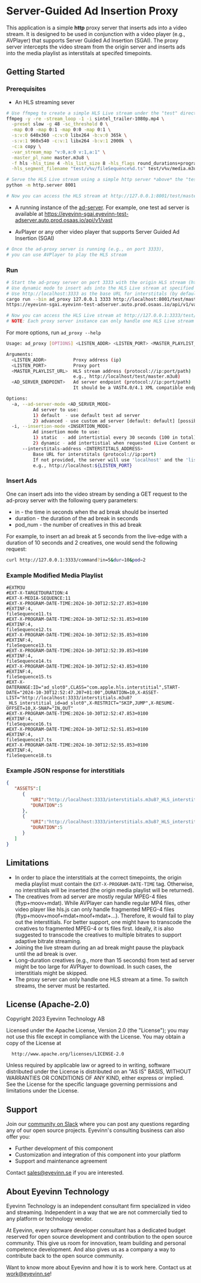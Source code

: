 # Server-Guided Ad Insertion Proxy

This application is a simple **http** proxy server that inserts ads into a video stream. It is designed to be used in conjunction with a video player (e.g., AVPlayer) that supports Server Guided Ad Insertion (SGAI). The proxy server intercepts the video stream from the origin server and inserts ads into the media playlist as interstitals at specifed timepoints.

## Getting Started

### Prerequisites

* An HLS streaming sever

```bash
# Use ffmpeg to create a simple HLS Live stream under the "test" directory
ffmpeg -y -re -stream_loop -1 -i sintel_trailer-1080p.mp4 \
  -preset slow -g 48 -sc_threshold 0 \
  -map 0:0 -map 0:1 -map 0:0 -map 0:1 \
  -s:v:0 640x360 -c:v:0 libx264 -b:v:0 365k \
  -s:v:1 960x540 -c:v:1 libx264 -b:v:1 2000k  \
  -c:a copy \
  -var_stream_map "v:0,a:0 v:1,a:1" \
  -master_pl_name master.m3u8 \
  -f hls -hls_time 4 -hls_list_size 8 -hls_flags round_durations+program_date_time+delete_segments \
  -hls_segment_filename "test/v%v/fileSequence%d.ts" test/v%v/media.m3u8

# Serve the HLS Live stream using a simple http server *above* the "test" directory
python -m http.server 8001

# Now you can access the HLS stream at http://127.0.0.1:8001/test/master.m3u8
```

* A running instance of the [ad-server](https://github.com/Eyevinn/test-adserver).
For example, one test ad server is available at <https://eyevinn-sgai.eyevinn-test-adserver.auto.prod.osaas.io/api/v1/vast>

* AvPlayer or any other video player that supports Server Guided Ad Insertion (SGAI)

```bash
# Once the ad-proxy server is running (e.g., on port 3333), 
# you can use AVPlayer to play the HLS stream
```

### Run

```bash
# Start the ad-proxy server on port 3333 with the origin HLS stream (http://localhost:8001/loop/master.m3u8) and test ad server
# Use dynamic mode to insert ads into the HLS Live stream at specified timepoints
# Use http://localhost:3333 as the base URL for interstitals (by default)
cargo run --bin ad_proxy 127.0.0.1 3333 http://localhost:8001/test/master.m3u8 \
https://eyevinn-sgai.eyevinn-test-adserver.auto.prod.osaas.io/api/v1/vast -i dynamic

# Now you can access the HLS Live stream at http://127.0.0.1:3333/test/master.m3u8
# NOTE: Each proxy server instance can only handle one HLS Live stream at a time and restart is required to switch streams
```

For more options, run `ad_proxy --help`

```bash
Usage: ad_proxy [OPTIONS] <LISTEN_ADDR> <LISTEN_PORT> <MASTER_PLAYLIST_URL> <AD_SERVER_ENDPOINT>

Arguments:
  <LISTEN_ADDR>          Proxy address (ip)
  <LISTEN_PORT>          Proxy port
  <MASTER_PLAYLIST_URL>  HLS stream address (protocol://ip:port/path)
                         e.g., http://localhost/test/master.m3u8)
  <AD_SERVER_ENDPOINT>   Ad server endpoint (protocol://ip:port/path)
                         It should be a VAST4.0/4.1 XML compatible endpoint

Options:
  -a, --ad-server-mode <AD_SERVER_MODE>
          Ad server to use:
          1) default  - use default test ad server
          2) advanced - use custom ad server [default: default] [possible values: default, advanced]
  -i, --insertion-mode <INSERTION_MODE>
          Ad insertion mode to use:
          1) static  - add intertistial every 30 seconds (100 in total).
          2) dynamic - add intertistial when requested (Live Content only). [default: static] [possible values: static, dynamic]
      --interstitals-address <INTERSTITALS_ADDRESS>
          Base URL for interstitals (protocol://ip:port)
          If not provided, the server will use 'localhost' and the 'listen port' as the base URL
          e.g., http://localhost:${LISTEN_PORT}
```

### Insert Ads

One can insert ads into the video stream by sending a GET request to the ad-proxy server with the following query parameters:

* in - the time in seconds when the ad break should be inserted
* duration - the duration of the ad break in seconds
* pod_num - the number of creatives in this ad break

For example, to insert an ad break at 5 seconds from the live-edge with a duration of 10 seconds and 2 creatives, one would send the following request:

```bash
curl http://127.0.0.1:3333/command?in=5&dur=10&pod=2
```

### Example Modified Media Playlist

```m3u8
#EXTM3U
#EXT-X-TARGETDURATION:4
#EXT-X-MEDIA-SEQUENCE:11
#EXT-X-PROGRAM-DATE-TIME:2024-10-30T12:52:27.853+0100
#EXTINF:4,
fileSequence11.ts
#EXT-X-PROGRAM-DATE-TIME:2024-10-30T12:52:31.853+0100
#EXTINF:4,
fileSequence12.ts
#EXT-X-PROGRAM-DATE-TIME:2024-10-30T12:52:35.853+0100
#EXTINF:4,
fileSequence13.ts
#EXT-X-PROGRAM-DATE-TIME:2024-10-30T12:52:39.853+0100
#EXTINF:4,
fileSequence14.ts
#EXT-X-PROGRAM-DATE-TIME:2024-10-30T12:52:43.853+0100
#EXTINF:4,
fileSequence15.ts
#EXT-X-DATERANGE:ID="ad_slot0",CLASS="com.apple.hls.interstitial",START-DATE="2024-10-30T12:52:47.207+01:00",DURATION=10,X-ASSET-LIST="http://localhost:3333/interstitials.m3u8?_HLS_interstitial_id=ad_slot0",X-RESTRICT="SKIP,JUMP",X-RESUME-OFFSET=10,X-SNAP="IN,OUT"
#EXT-X-PROGRAM-DATE-TIME:2024-10-30T12:52:47.853+0100
#EXTINF:4,
fileSequence16.ts
#EXT-X-PROGRAM-DATE-TIME:2024-10-30T12:52:51.853+0100
#EXTINF:4,
fileSequence17.ts
#EXT-X-PROGRAM-DATE-TIME:2024-10-30T12:52:55.853+0100
#EXTINF:4,
fileSequence18.ts
```

### Example JSON response for interstitials

``` json
{
   "ASSETS":[
      {
         "URI":"http://localhost:3333/interstitials.m3u8?_HLS_interstitial_id=ad_slot0&_HLS_primary_id=40FE1829-438E-49B0-8B3A-A285DD4A8154&_HLS_start_offset=0&_HLS_follow_id=361434bf-05e7-4e17-83ca-690452e1cb33",
         "DURATION":5
      },
      {
         "URI":"http://localhost:3333/interstitials.m3u8?_HLS_interstitial_id=ad_slot0&_HLS_primary_id=40FE1829-438E-49B0-8B3A-A285DD4A8154&_HLS_start_offset=5&_HLS_follow_id=eb805a34-1d61-4217-9632-deab8790c30d",
         "DURATION":5
      }
   ]
}
```

## Limitations

* In order to place the interstitials at the correct timepoints, the origin media playlist must contain the `EXT-X-PROGRAM-DATE-TIME` tag. Otherwise, no interstitials will be inserted (the origin media playlist will be returned).
* The creatives from ad server are mostly regular MPEG-4 files (ftyp+moov+mdat). While AVPlayer can handle regular MP4 files, other video player like hls.js can only handle fragmented MPEG-4 files (ftyp+moov+moof+mdat+moof+mdat+…). Therefore, it would fail to play out the interstitials.
For better support, one might have to transcode the creatives to fragmented MPEG-4 or ts files first. Ideally, it is also suggested to transcode the creatives to multiple bitrates to support adaptive bitrate streaming.
* Joining the live stream during an ad break might pause the playback until the ad break is over.
* Long-duration creatives (e.g., more than 15 seconds) from test ad server might be too large for AVPlayer to download. In such cases, the interstitials might be skipped.
* The proxy server can only handle one HLS stream at a time. To switch streams, the server must be restarted.

## License (Apache-2.0)

Copyright 2023 Eyevinn Technology AB

Licensed under the Apache License, Version 2.0 (the "License");
you may not use this file except in compliance with the License.
You may obtain a copy of the License at

``` text
  http://www.apache.org/licenses/LICENSE-2.0
```

Unless required by applicable law or agreed to in writing, software
distributed under the License is distributed on an "AS IS" BASIS,
WITHOUT WARRANTIES OR CONDITIONS OF ANY KIND, either express or implied.
See the License for the specific language governing permissions and
limitations under the License.

## Support

Join our [community on Slack](http://slack.streamingtech.se) where you can post any questions regarding any of our open source projects. Eyevinn's consulting business can also offer you:

* Further development of this component
* Customization and integration of this component into your platform
* Support and maintenance agreement

Contact [sales@eyevinn.se](mailto:sales@eyevinn.se) if you are interested.

## About Eyevinn Technology

Eyevinn Technology is an independent consultant firm specialized in video and streaming. Independent in a way that we are not commercially tied to any platform or technology vendor.

At Eyevinn, every software developer consultant has a dedicated budget reserved for open source development and contribution to the open source community. This give us room for innovation, team building and personal competence development. And also gives us as a company a way to contribute back to the open source community.

Want to know more about Eyevinn and how it is to work here. Contact us at <work@eyevinn.se>!

